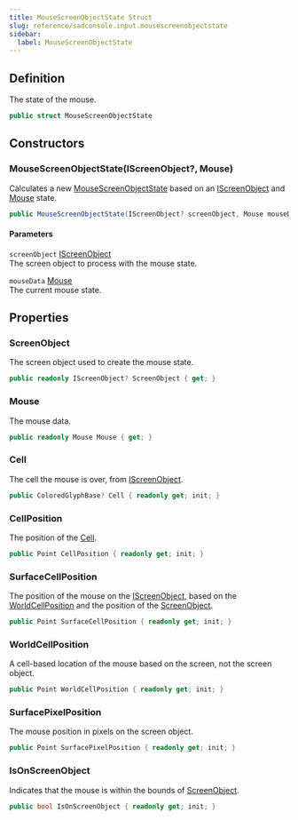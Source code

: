 ```yaml
---
title: MouseScreenObjectState Struct
slug: reference/sadconsole.input.mousescreenobjectstate
sidebar:
  label: MouseScreenObjectState
---
```

## Definition

The state of the mouse.

```csharp title="C#"
public struct MouseScreenObjectState
```


## Constructors

### MouseScreenObjectState(IScreenObject?, Mouse)

Calculates a new [MouseScreenObjectState](../sadconsole.input.mousescreenobjectstate/) based on an [IScreenObject](../sadconsole.iscreenobject/) and [Mouse](../sadconsole.input.mouse/) state.

```csharp title="C#"
public MouseScreenObjectState(IScreenObject? screenObject, Mouse mouseData)
```

#### Parameters

`screenObject` [IScreenObject](../sadconsole.iscreenobject/)  
The screen object to process with the mouse state.

`mouseData` [Mouse](../sadconsole.input.mouse/)  
The current mouse state.


## Properties

### ScreenObject

The screen object used to create the mouse state.

```csharp title="C#"
public readonly IScreenObject? ScreenObject { get; }
```

### Mouse

The mouse data.

```csharp title="C#"
public readonly Mouse Mouse { get; }
```

### Cell

The cell the mouse is over, from [IScreenObject](../sadconsole.iscreenobject/).

```csharp title="C#"
public ColoredGlyphBase? Cell { readonly get; init; }
```

### CellPosition

The position of the [Cell](../sadconsole.input.mousescreenobjectstate/#cell/).

```csharp title="C#"
public Point CellPosition { readonly get; init; }
```

### SurfaceCellPosition

The position of the mouse on the [IScreenObject](../sadconsole.iscreenobject/), based on the [WorldCellPosition](../sadconsole.input.mousescreenobjectstate/#worldcellposition/) and the position of the [ScreenObject](../sadconsole.input.mousescreenobjectstate/#screenobject/).

```csharp title="C#"
public Point SurfaceCellPosition { readonly get; init; }
```

### WorldCellPosition

A cell-based location of the mouse based on the screen, not the screen object.

```csharp title="C#"
public Point WorldCellPosition { readonly get; init; }
```

### SurfacePixelPosition

The mouse position in pixels on the screen object.

```csharp title="C#"
public Point SurfacePixelPosition { readonly get; init; }
```

### IsOnScreenObject

Indicates that the mouse is within the bounds of [ScreenObject](../sadconsole.input.mousescreenobjectstate/#screenobject/).

```csharp title="C#"
public bool IsOnScreenObject { readonly get; init; }
```
